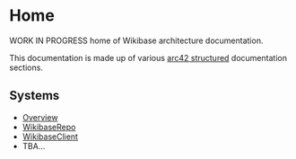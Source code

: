 # Home

WORK IN PROGRESS home of Wikibase architecture documentation.

This documentation is made up of various [arc42 structured](https://docs.arc42.org/home/) documentation sections.

## Systems

- [Overview](./systems/overview/)
- [WikibaseRepo](./systems/WikibaseRepo/)
- [WikibaseClient](./systems/WikibaseClient/)
- TBA...
